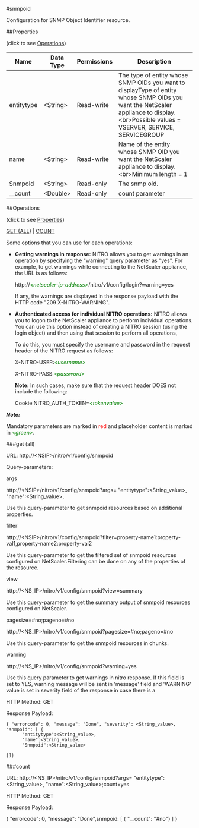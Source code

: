 #snmpoid

Configuration for SNMP Object Identifier resource.


##Properties 
<span>(click to see [Operations](#operations))</span>


<table><thead><tr><th>Name</th><th> Data Type</th><th> Permissions</th><th>Description</th></tr></thead><tbody><tr><td>entitytype</td><td>&lt;String></td><td>Read-write</td><td>The type of entity whose SNMP OIDs you want to displayType of entity whose SNMP OIDs you want the NetScaler appliance to display.&lt;br>Possible values = VSERVER, SERVICE, SERVICEGROUP</td><tr><tr><td>name</td><td>&lt;String></td><td>Read-write</td><td>Name of the entity whose SNMP OID you want the NetScaler appliance to display.&lt;br>Minimum length = 1</td><tr><tr><td>Snmpoid</td><td>&lt;String></td><td>Read-only</td><td>The snmp oid.</td><tr><tr><td>__count</td><td>&lt;Double></td><td>Read-only</td><td>count parameter</td><tr></tbody></table>
##Operations 
<span>(click to see [Properties](#properties))</span>


[GET (ALL)](#get-(all)) | [COUNT](#count)


Some options that you can use for each operations:
<ul><li><p><b>Getting warnings in response:</b> NITRO allows you to get warnings in an operation by specifying the "warning" query parameter as "yes". For example, to get warnings while connecting to the NetScaler appliance, the URL is as follows:</p><p>http://<span style="color:green;font-style:italic;">&lt;netscaler-ip-address&gt;</span>/nitro/v1/config/login?warning=yes</p><p>If any, the warnings are displayed in the response payload with the HTTP code "209 X-NITRO-WARNING".</p></li><li><p><b>Authenticated access for individual NITRO operations:</b> NITRO allows you to logon to the NetScaler appliance to perform individual operations. You can use this option instead of creating a NITRO session (using the login object) and then using that session to perform all operations,</p><p>To do this, you must specify the username and password in the request header of the NITRO request as follows:</p><p>X-NITRO-USER:<span style="color:green;font-style:italic;">&lt;username&gt;</span></p><p>X-NITRO-PASS:<span style="color:green;font-style:italic;">&lt;password&gt;</span></p><p><b>Note:</b> In such cases, make sure that the request header DOES not include the following:</p><p>Cookie:NITRO_AUTH_TOKEN=<span style="color:green;font-style:italic;">&lt;tokenvalue&gt;</span></p></li></ul>



***Note:*** 
Mandatory parameters are marked in <span style="color:#FF0000;">red</span> and placeholder content is marked in <span style="color:green;font-style:italic">&lt;green&gt;</span>.

###get (all)



URL: http://&lt;NSIP&gt;/nitro/v1/config/snmpoid
Query-parameters:
args
http://&lt;NSIP&gt;/nitro/v1/config/snmpoid?args=      "entitytype":&lt;String_value&gt;,      "name":&lt;String_value&gt;,
Use this query-parameter to get snmpoid resources based on additional properties.


filter
http://&lt;NSIP&gt;/nitro/v1/config/snmpoid?filter=property-name1:property-val1,property-name2:property-val2
Use this query-parameter to get the filtered set of snmpoid resources configured on NetScaler.Filtering can be done on any of the properties of the resource.


view
http://&lt;NS_IP&gt;/nitro/v1/config/snmpoid?view=summary
Use this query-parameter to get the summary output of snmpoid resources configured on NetScaler.


pagesize=#no;pageno=#no
http://&lt;NS_IP&gt;/nitro/v1/config/snmpoid?pagesize=#no;pageno=#no
Use this query-parameter to get the snmpoid resources in chunks.


warning
http://&lt;NS_IP&gt;/nitro/v1/config/snmpoid?warning=yes
Use this query parameter to get warnings in nitro response. If this field is set to YES, warning message will be sent in 'message' field and 'WARNING' value is set in severity field of the response in case there is a



HTTP Method: GET
Response Payload: ```{ "errorcode": 0, "message": "Done", "severity": <String_value>, "snmpoid": [ {      "entitytype":<String_value>,      "name":<String_value>,      "Snmpoid":<String_value>}]}```



###count



URL: http://&lt;NS_IP&gt;/nitro/v1/config/snmpoid?args=     "entitytype":&lt;String_value&gt;,      "name":&lt;String_value&gt;;count=yes
HTTP Method: GET
Response Payload: 
{ "errorcode": 0, "message": "Done",snmpoid: [ { "__count": "#no"} ] }


